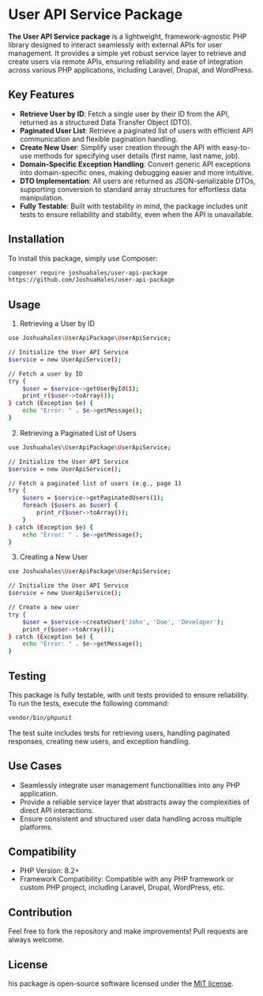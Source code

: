 # User API Service Package

**The User API Service package** is a lightweight, framework-agnostic PHP library designed to interact seamlessly with external APIs for user management. It provides a simple yet robust service layer to retrieve and create users via remote APIs, ensuring reliability and ease of integration across various PHP applications, including Laravel, Drupal, and WordPress.

## Key Features

- **Retrieve User by ID**: Fetch a single user by their ID from the API, returned as a structured Data Transfer Object (DTO).
- **Paginated User List**: Retrieve a paginated list of users with efficient API communication and flexible pagination handling.
- **Create New User**: Simplify user creation through the API with easy-to-use methods for specifying user details (first name, last name, job).
- **Domain-Specific Exception Handling**: Convert generic API exceptions into domain-specific ones, making debugging easier and more intuitive.
- **DTO Implementation**: All users are returned as JSON-serializable DTOs, supporting conversion to standard array structures for effortless data manipulation.
- **Fully Testable**: Built with testability in mind, the package includes unit tests to ensure reliability and stability, even when the API is unavailable.

## Installation

To install this package, simply use Composer:

```bash
composer require joshuahales/user-api-package
https://github.com/JoshuaHales/user-api-package
```
## Usage

1. Retrieving a User by ID

```bash
use Joshuahales\UserApiPackage\UserApiService;

// Initialize the User API Service
$service = new UserApiService();

// Fetch a user by ID
try {
    $user = $service->getUserById(1);
    print_r($user->toArray());
} catch (Exception $e) {
    echo "Error: " . $e->getMessage();
}
```

2. Retrieving a Paginated List of Users

```bash
use Joshuahales\UserApiPackage\UserApiService;

// Initialize the User API Service
$service = new UserApiService();

// Fetch a paginated list of users (e.g., page 1)
try {
    $users = $service->getPaginatedUsers(1);
    foreach ($users as $user) {
        print_r($user->toArray());
    }
} catch (Exception $e) {
    echo "Error: " . $e->getMessage();
}
```

3. Creating a New User

```bash
use Joshuahales\UserApiPackage\UserApiService;

// Initialize the User API Service
$service = new UserApiService();

// Create a new user
try {
    $user = $service->createUser('John', 'Doe', 'Developer');
    print_r($user->toArray());
} catch (Exception $e) {
    echo "Error: " . $e->getMessage();
}
```

## Testing

This package is fully testable, with unit tests provided to ensure reliability. To run the tests, execute the following command:

```bash
vendor/bin/phpunit
```

The test suite includes tests for retrieving users, handling paginated responses, creating new users, and exception handling.

## Use Cases

* Seamlessly integrate user management functionalities into any PHP application.
* Provide a reliable service layer that abstracts away the complexities of direct API interactions.
* Ensure consistent and structured user data handling across multiple platforms.

## Compatibility

* PHP Version: 8.2+
* Framework Compatibility: Compatible with any PHP framework or custom PHP project, including Laravel, Drupal, WordPress, etc.

## Contribution

Feel free to fork the repository and make improvements! Pull requests are always welcome.

## License
his package is open-source software licensed under the [MIT license](https://opensource.org/license/mit).